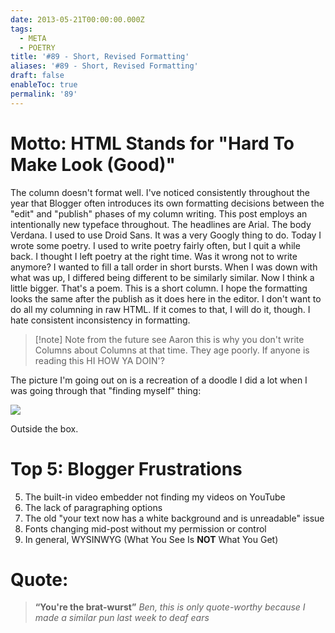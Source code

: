 ```yaml
---
date: 2013-05-21T00:00:00.000Z
tags:
  - META
  - POETRY
title: '#89 - Short, Revised Formatting'
aliases: '#89 - Short, Revised Formatting'
draft: false
enableToc: true
permalink: '89'
---
```


# Motto: HTML Stands for "Hard To Make Look (Good)"

The column doesn't format well. I've noticed consistently throughout the year that Blogger often introduces its own formatting decisions between the "edit" and "publish" phases of my column writing. This post employs an intentionally new typeface throughout. The headlines are Arial. The body Verdana.  I used to use Droid Sans. It was a very Googly thing to do.  Today I wrote some poetry. I used to write poetry fairly often, but I quit a while back.  I thought I left poetry at the right time.  Was it wrong not to write anymore? I wanted to fill a tall order in short bursts. When I was down with what was up, I differed being different to be similarly similar. Now I think a little bigger. That's a poem. This is a short column. I hope the formatting looks the same after the publish as it does here in the editor. I don't want to do all my columning in raw HTML. If it comes to that, I will do it, though. I hate consistent inconsistency in formatting.


> [!note] Note from the future
> see Aaron this is why you don't write Columns about Columns at that time. They age poorly. If anyone is reading this HI HOW YA DOIN'?

The picture I'm going out on is a recreation of a doodle I did a lot when I was going through that "finding myself" thing:

![](assets/89-1.png)

Outside the box.

# Top 5: Blogger Frustrations
5. The built-in video embedder not finding my videos on YouTube 
4. The lack of paragraphing options
3. The old "your text now has a white background and is unreadable" issue
2. Fonts changing mid-post without my permission or control
1. In general, WYSINWYG (What You See Is **NOT** What You Get)

# Quote:
> **“You're the brat-wurst”**
<cite>Ben, this is only quote-worthy because I made a similar pun last week to deaf ears</cite>
